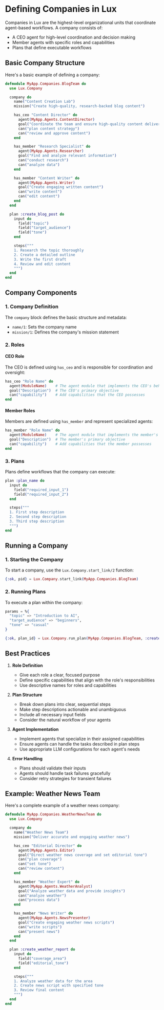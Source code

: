 # Defining Companies in Lux

Companies in Lux are the highest-level organizational units that coordinate agent-based workflows. A company consists of:
- A CEO agent for high-level coordination and decision making
- Member agents with specific roles and capabilities
- Plans that define executable workflows

## Basic Company Structure

Here's a basic example of defining a company:

```elixir
defmodule MyApp.Companies.BlogTeam do
  use Lux.Company

  company do
    name("Content Creation Lab")
    mission("Create high-quality, research-backed blog content")

    has_ceo "Content Director" do
      agent(MyApp.Agents.ContentDirector)
      goal("Coordinate the team and ensure high-quality content delivery")
      can("plan content strategy")
      can("review and approve content")
    end

    has_member "Research Specialist" do
      agent(MyApp.Agents.Researcher)
      goal("Find and analyze relevant information")
      can("conduct research")
      can("analyze data")
    end

    has_member "Content Writer" do
      agent(MyApp.Agents.Writer)
      goal("Create engaging written content")
      can("write content")
      can("edit content")
    end
  end

  plan :create_blog_post do
    input do
      field("topic")
      field("target_audience")
      field("tone")
    end

    steps("""
    1. Research the topic thoroughly
    2. Create a detailed outline
    3. Write the first draft
    4. Review and edit content
    """)
  end
end
```

## Company Components

### 1. Company Definition

The `company` block defines the basic structure and metadata:
- `name/1`: Sets the company name
- `mission/1`: Defines the company's mission statement

### 2. Roles

#### CEO Role
The CEO is defined using `has_ceo` and is responsible for coordination and oversight:
```elixir
has_ceo "Role Name" do
  agent(ModuleName)    # The agent module that implements the CEO's behavior
  goal("Description")  # The CEO's primary objective
  can("capability")    # Add capabilities that the CEO possesses
end
```

#### Member Roles
Members are defined using `has_member` and represent specialized agents:
```elixir
has_member "Role Name" do
  agent(ModuleName)    # The agent module that implements the member's behavior
  goal("Description")  # The member's primary objective
  can("capability")    # Add capabilities that the member possesses
end
```

### 3. Plans

Plans define workflows that the company can execute:
```elixir
plan :plan_name do
  input do
    field("required_input_1")
    field("required_input_2")
  end

  steps("""
  1. First step description
  2. Second step description
  3. Third step description
  """)
end
```

## Running a Company

### 1. Starting the Company

To start a company, use the `Lux.Company.start_link/2` function:

```elixir
{:ok, pid} = Lux.Company.start_link(MyApp.Companies.BlogTeam)
```

### 2. Running Plans

To execute a plan within the company:

```elixir
params = %{
  "topic" => "Introduction to AI",
  "target_audience" => "beginners",
  "tone" => "casual"
}

{:ok, plan_id} = Lux.Company.run_plan(MyApp.Companies.BlogTeam, :create_blog_post, params)
```

## Best Practices

1. **Role Definition**
   - Give each role a clear, focused purpose
   - Define specific capabilities that align with the role's responsibilities
   - Use descriptive names for roles and capabilities

2. **Plan Structure**
   - Break down plans into clear, sequential steps
   - Make step descriptions actionable and unambiguous
   - Include all necessary input fields
   - Consider the natural workflow of your agents

3. **Agent Implementation**
   - Implement agents that specialize in their assigned capabilities
   - Ensure agents can handle the tasks described in plan steps
   - Use appropriate LLM configurations for each agent's needs

4. **Error Handling**
   - Plans should validate their inputs
   - Agents should handle task failures gracefully
   - Consider retry strategies for transient failures

## Example: Weather News Team

Here's a complete example of a weather news company:

```elixir
defmodule MyApp.Companies.WeatherNewsTeam do
  use Lux.Company

  company do
    name("Weather News Team")
    mission("Deliver accurate and engaging weather news")

    has_ceo "Editorial Director" do
      agent(MyApp.Agents.Editor)
      goal("Direct weather news coverage and set editorial tone")
      can("plan coverage")
      can("set tone")
      can("review content")
    end

    has_member "Weather Expert" do
      agent(MyApp.Agents.WeatherAnalyst)
      goal("Analyze weather data and provide insights")
      can("analyze weather")
      can("process data")
    end

    has_member "News Writer" do
      agent(MyApp.Agents.NewsPresenter)
      goal("Create engaging weather news scripts")
      can("write scripts")
      can("present news")
    end
  end

  plan :create_weather_report do
    input do
      field("coverage_area")
      field("editorial_tone")
    end

    steps("""
    1. Analyze weather data for the area
    2. Create news script with specified tone
    3. Review final content
    """)
  end
end
```